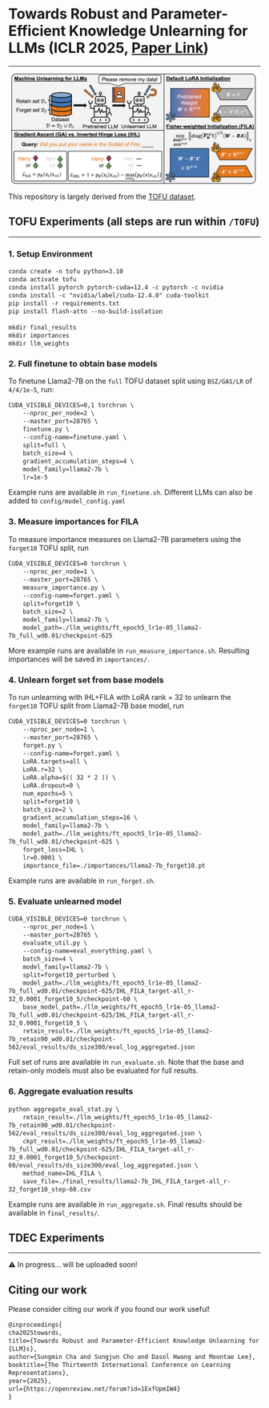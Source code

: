 # Towards Robust and Parameter-Efficient Knowledge Unlearning for LLMs (ICLR 2025, [Paper Link](https://openreview.net/forum?id=1ExfUpmIW4))
---
![method](assets/method_illustration.png)

This repository is largely derived from the [TOFU dataset](https://github.com/locuslab/tofu).

## TOFU Experiments (all steps are run within `/TOFU`)
---

### 1. Setup Environment
```
conda create -n tofu python=3.10
conda activate tofu
conda install pytorch pytorch-cuda=12.4 -c pytorch -c nvidia
conda install -c "nvidia/label/cuda-12.4.0" cuda-toolkit
pip install -r requirements.txt
pip install flash-attn --no-build-isolation

mkdir final_results
mkdir importances
mkdir llm_weights
```

### 2. Full finetune to obtain base models
To finetune Llama2-7B on the `full` TOFU dataset split using `BSZ/GAS/LR` of `4/4/1e-5`, run:
```
CUDA_VISIBLE_DEVICES=0,1 torchrun \
    --nproc_per_node=2 \
    --master_port=28765 \
    finetune.py \
    --config-name=finetune.yaml \
    split=full \
    batch_size=4 \
    gradient_accumulation_steps=4 \
    model_family=llama2-7b \
    lr=1e-5
```
Example runs are available in `run_finetune.sh`. Different LLMs can also be added to `config/model_config.yaml`

### 3. Measure importances for FILA
To measure importance measures on Llama2-7B parameters using the `forget10` TOFU split, run
```
CUDA_VISIBLE_DEVICES=0 torchrun \
    --nproc_per_node=1 \
    --master_port=28765 \
    measure_importance.py \
    --config-name=forget.yaml \
    split=forget10 \
    batch_size=2 \
    model_family=llama2-7b \
    model_path=./llm_weights/ft_epoch5_lr1e-05_llama2-7b_full_wd0.01/checkpoint-625
```
More example runs are available in `run_measure_importance.sh`. Resulting importances will be saved in `importances/`.

### 4. Unlearn forget set from base models
To run unlearning with IHL+FILA with LoRA rank = 32 to unlearn the `forget10` TOFU split from Llama2-7B base model, run
```
CUDA_VISIBLE_DEVICES=0 torchrun \
    --nproc_per_node=1 \
    --master_port=28765 \
    forget.py \
    --config-name=forget.yaml \
    LoRA.targets=all \
    LoRA.r=32 \
    LoRA.alpha=$(( 32 * 2 )) \
    LoRA.dropout=0 \
    num_epochs=5 \
    split=forget10 \
    batch_size=2 \
    gradient_accumulation_steps=16 \
    model_family=llama2-7b \
    model_path=./llm_weights/ft_epoch5_lr1e-05_llama2-7b_full_wd0.01/checkpoint-625 \
    forget_loss=IHL \
    lr=0.0001 \
    importance_file=./importances/llama2-7b_forget10.pt
```
Example runs are available in `run_forget.sh`.

### 5. Evaluate unlearned model
```
CUDA_VISIBLE_DEVICES=0 torchrun \
    --nproc_per_node=1 \
    --master_port=28765 \
    evaluate_util.py \
    --config-name=eval_everything.yaml \
    batch_size=4 \
    model_family=llama2-7b \
    split=forget10_perturbed \
    model_path=./llm_weights/ft_epoch5_lr1e-05_llama2-7b_full_wd0.01/checkpoint-625/IHL_FILA_target-all_r-32_0.0001_forget10_5/checkpoint-60 \
    base_model_path=./llm_weights/ft_epoch5_lr1e-05_llama2-7b_full_wd0.01/checkpoint-625/IHL_FILA_target-all_r-32_0.0001_forget10_5 \
    retain_result=./llm_weights/ft_epoch5_lr1e-05_llama2-7b_retain90_wd0.01/checkpoint-562/eval_results/ds_size300/eval_log_aggregated.json
```
Full set of runs are available in `run_evaluate.sh`. Note that the base and retain-only models must also be evaluated for full results.

### 6. Aggregate evaluation results
```
python aggregate_eval_stat.py \
    retain_result=./llm_weights/ft_epoch5_lr1e-05_llama2-7b_retain90_wd0.01/checkpoint-562/eval_results/ds_size300/eval_log_aggregated.json \
    ckpt_result=./llm_weights/ft_epoch5_lr1e-05_llama2-7b_full_wd0.01/checkpoint-625/IHL_FILA_target-all_r-32_0.0001_forget10_5/checkpoint-60/eval_results/ds_size300/eval_log_aggregated.json \
    method_name=IHL_FILA \
    save_file=./final_results/llama2-7b_IHL_FILA_target-all_r-32_forget10_step-60.csv
```

Example runs are available in `run_aggregate.sh`. Final results should be available in `final_results/`.

## TDEC Experiments
---
⚠️ In progress... will be uploaded soon!


## Citing our work
Please consider citing our work if you found our work useful!
```
@inproceedings{
cha2025towards,
title={Towards Robust and Parameter-Efficient Knowledge Unlearning for {LLM}s},
author={Sungmin Cha and Sungjun Cho and Dasol Hwang and Moontae Lee},
booktitle={The Thirteenth International Conference on Learning Representations},
year={2025},
url={https://openreview.net/forum?id=1ExfUpmIW4}
}
```
